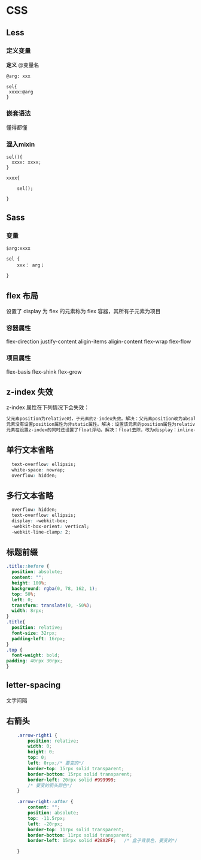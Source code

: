 # CSS

## Less

### 定义变量

**定义** @变量名

```
@arg: xxx

sel{
 xxxx:@arg
}
```

### 嵌套语法

懂得都懂

### 混入mixin

```
sel(){
  xxxx: xxxx;
}

xxxx{

	sel();

}

```



## Sass

### 变量

```
$arg:xxxx

sel {
	xxx： arg；

}
```



## flex 布局

设置了 display 为 flex 的元素称为 flex 容器，其所有子元素为项目

### 容器属性

flex-direction
justify-content
aligin-items
aligin-content
flex-wrap
flex-flow

### 项目属性

flex-basis 
flex-shink
flex-grow 

## z-index 失效

z-index 属性在下列情况下会失效：

```css
父元素position为relative时，子元素的z-index失效。解决：父元素position改为absolute或static；
元素没有设置position属性为非static属性。解决：设置该元素的position属性为relative，absolute或是fixed中的一种；
元素在设置z-index的同时还设置了float浮动。解决：float去除，改为display：inline-block；
```

## 单行文本省略

```css
  text-overflow: ellipsis;
  white-space: nowrap;
  overflow: hidden;
```

## 多行文本省略

```css
  overflow: hidden;
  text-overflow: ellipsis;
  display: -webkit-box;
  -webkit-box-orient: vertical;
  -webkit-line-clamp: 2;
```

## 标题前缀

```css
.title::before {
  position: absolute;
  content: "";
  height: 100%;
  background: rgba(0, 78, 162, 1);
  top: 50%;
  left: 0;
  transform: translate(0, -50%);
  width: 8rpx;
}
.title{
  position: relative;
  font-size: 32rpx;
  padding-left: 16rpx;
}
.top {
  font-weight: bold;
padding: 40rpx 30rpx;
}
```



## letter-spacing

文字间隔



## 右箭头

```css
	.arrow-right1 {
		position: relative;
		width: 0;
		height: 0;
		top: 0;
		left: 0rpx;/* 要变的*/
		border-top: 15rpx solid transparent;
		border-bottom: 15rpx solid transparent;
		border-left: 20rpx solid #999999;
		/* 要变的箭头颜色*/
	}

	.arrow-right::after {
		content: "";
		position: absolute;
		top: -11.5rpx;
		left: -20rpx;
		border-top: 11rpx solid transparent;
		border-bottom: 11rpx solid transparent;
		border-left: 15rpx solid #28A2FF;	/* 盒子背景色，要变的*/

	}
```

